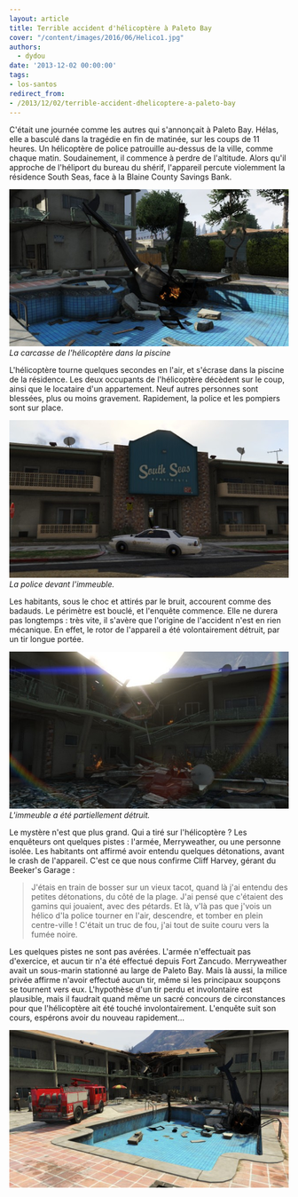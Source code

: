 ```yaml
---
layout: article
title: Terrible accident d'hélicoptère à Paleto Bay
cover: "/content/images/2016/06/Helico1.jpg"
authors:
  - dydou
date: '2013-12-02 00:00:00'
tags:
- los-santos
redirect_from:
- /2013/12/02/terrible-accident-dhelicoptere-a-paleto-bay
---
```


C'était une journée comme les autres qui s'annonçait à Paleto Bay. Hélas, elle a basculé dans la tragédie en fin de matinée, sur les coups de 11 heures. Un hélicoptère de police patrouille au-dessus de la ville, comme chaque matin. Soudainement, il commence à perdre de l'altitude. Alors qu'il approche de l'héliport du bureau du shérif, l'appareil percute violemment la résidence South Seas, face à la Blaine County Savings Bank.

![La carcasse de l'hélicoptère dans la piscine](/content/images/2016/06/Helico4.jpg)
_La carcasse de l'hélicoptère dans la piscine_

L'hélicoptère tourne quelques secondes en l'air, et s'écrase dans la piscine de la résidence. Les deux occupants de l'hélicoptère décèdent sur le coup, ainsi que le locataire d'un appartement. Neuf autres personnes sont blessées, plus ou moins gravement. Rapidement, la police et les pompiers sont sur place.

![La police devant l'immeuble.](/content/images/2016/06/Helico2.jpg)
_La police devant l'immeuble._

Les habitants, sous le choc et attirés par le bruit, accourent comme des badauds. Le périmètre est bouclé, et l'enquête commence. Elle ne durera pas longtemps : très vite, il s'avère que l'origine de l'accident n'est en rien mécanique. En effet, le rotor de l'appareil a été volontairement détruit, par un tir longue portée.

![L'immeuble a été partiellement détruit.](/content/images/2016/06/Helico3.jpg)
_L'immeuble a été partiellement détruit._

Le mystère n'est que plus grand. Qui a tiré sur l'hélicoptère ? Les enquêteurs ont quelques pistes : l'armée, Merryweather, ou une personne isolée. Les habitants ont affirmé avoir entendu quelques détonations, avant le crash de l'appareil. C'est ce que nous confirme Cliff Harvey, gérant du Beeker's Garage :

> J'étais en train de bosser sur un vieux tacot, quand là j'ai entendu des petites détonations, du côté de la plage. J'ai pensé que c'étaient des gamins qui jouaient, avec des pétards. Et là, v'là pas que j'vois un hélico d'la police tourner en l'air, descendre, et tomber en plein centre-ville ! C'était un truc de fou, j'ai tout de suite couru vers la fumée noire.

Les quelques pistes ne sont pas avérées. L'armée n'effectuait pas d'exercice, et aucun tir n'a été effectué depuis Fort Zancudo. Merryweather avait un sous-marin stationné au large de Paleto Bay. Mais là aussi, la milice privée affirme n'avoir effectué aucun tir, même si les principaux soupçons se tournent vers eux. L'hypothèse d'un tir perdu et involontaire est plausible, mais il faudrait quand même un sacré concours de circonstances pour que l'hélicoptère ait été touché involontairement. L'enquête suit son cours, espérons avoir du nouveau rapidement...

![](/content/images/2016/06/Helico1_0.jpg)